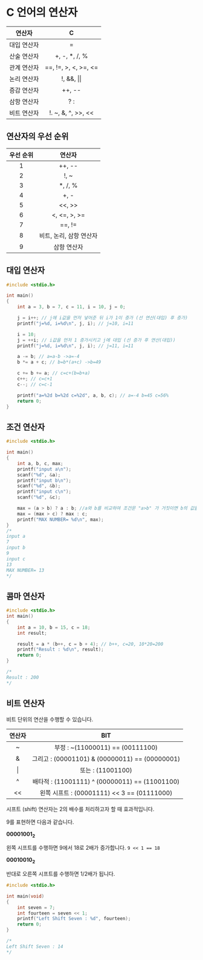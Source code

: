 # C 언어의 연산자

|   연산자    |          C           |
| :---------: | :------------------: |
| 대입 연산자 |          =           |
| 산술 연산자 |    +, -, \*, /, %    |
| 관계 연산자 | ==, !=, >, <, >=, <= |
| 논리 연산자 |     !, &&, \|\|      |
| 증감 연산자 |        ++, --        |
| 삼항 연산자 |         ? :          |
| 비트 연산자 |  !. ~, &, ^, >>, <<  |

## 연산자의 우선 순위

| 우선 순위 |         연산자          |
| :-------: | :---------------------: |
|     1     |         ++, --          |
|     2     |          !, ~           |
|     3     |        \*, /, %         |
|     4     |          +, -           |
|     5     |         <<, >>          |
|     6     |      <, <=, >, >=       |
|     7     |         ==, !=          |
|     8     | 비트, 논리, 삼항 연산자 |
|     9     |       삼항 연산자       |

## 대입 연산자

```cpp
#include <stdio.h>

int main()
{
    int a = 3, b = 7, c = 11, i = 10, j = 0;

    j = i++; // j에 i값을 먼저 넣어준 뒤 i가 1이 증가 (선 연산(대입) 후 증가)
    printf("j=%d, i=%d\n", j, i); // j=10, i=11

    i = 10;
    j = ++i; // i값을 먼저 1 증가시키고 j에 대입 (선 증가 후 연산(대입))
    printf("j=%d, i=%d\n", j, i); // j=11, i=11

    a -= b; // a=a-b ->a=-4
    b *= a + c; // b=b*(a+c) ->b=49

    c += b += a; // c=c+(b=b+a)
    c++; // c=c+1
    c--; // c=c-1

    printf("a=%2d b=%2d c=%2d", a, b, c); // a=-4 b=45 c=56%
    return 0;
}

```

## 조건 연산자

```cpp
#include <stdio.h>

int main()
{
    int a, b, c, max;
    printf("input a\n");
    scanf("%d", &a);
    printf("input b\n");
    scanf("%d", &b);
    printf("input c\n");
    scanf("%d", &c);

    max = (a > b) ? a : b; //a와 b를 비교하여 조건문 "a>b" 가 거짓이면 b의 값을 max에 넣는다.
    max = (max > c) ? max : c;
    printf("MAX NUMBER= %d\n", max);
}
/*
input a
7
input b
9
input c
13
MAX NUMBER= 13
*/
```

## 콤마 연산자

```cpp
#include <stdio.h>
int main()
{
    int a = 10, b = 15, c = 18;
    int result;

    result = a * (b++, c = b + 4); // b++, c=20, 10*20=200
    printf("Result : %d\n", result);
    return 0;
}

/*
Result : 200
*/

```

## 비트 연산자

비트 단위의 연산을 수행할 수 있습니다.

| 연산자 |                      BIT                       |
| :----: | :--------------------------------------------: |
|   ~    |        부정 : ~(11000011) == (00111100)        |
|   &    | 그리고 : (00001101) & (00000011) == (00000001) |
|   \|   |               또는 : (11001100)                | (00110000) == (11111100) |
|   ^    | 배타적 : (11001111) ^ (00000011) == (11001100) |
|   <<   |  왼쪽 시프트 : (00001111) << 3 == (01111000)   |

시프트 (shift) 연산자는 2의 배수를 처리하고자 할 때 효과적입니다.

9를 표현하면 다음과 같습니다.

**00001001<sub>2**

왼쪽 시프트를 수행하면 9에서 18로 2배가 증가합니다. `9 << 1 == 18`

**00010010<sub>2**

반대로 오른쪽 시프트를 수행하면 1/2배가 됩니다.

```cpp
#include <stdio.h>

int main(void)
{
    int seven = 7;
    int fourteen = seven << 1;
    printf("Left Shift Seven : %d", fourteen);
    return 0;
}

/*
Left Shift Seven : 14
*/

```
